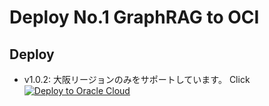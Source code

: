 # Deploy No.1 GraphRAG to OCI

## Deploy

- v1.0.2: 大阪リージョンのみをサポートしています。
Click [![Deploy to Oracle Cloud](https://oci-resourcemanager-plugin.plugins.oci.oraclecloud.com/latest/deploy-to-oracle-cloud.svg)](https://cloud.oracle.com/resourcemanager/stacks/create?region=ap-osaka-1&zipUrl=https://github.com/engchina/No.1-GraphRAG-Deploy/releases/download/v1.0.2/v1.0.2.zip)
